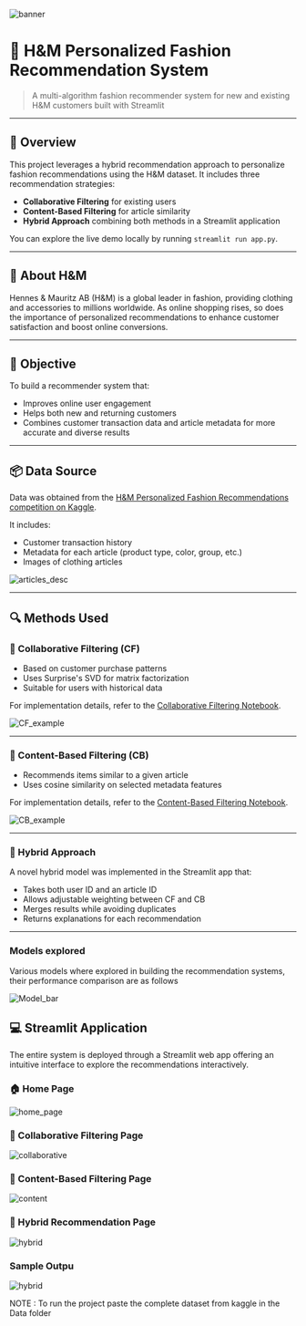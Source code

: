 ![banner](./Images/h&mBanner.jpeg)

# 👗 H&M Personalized Fashion Recommendation System

> A multi-algorithm fashion recommender system for new and existing H&M customers built with Streamlit

---

## 🧠 Overview

This project leverages a hybrid recommendation approach to personalize fashion recommendations using the H&M dataset. It includes three recommendation strategies:
- **Collaborative Filtering** for existing users
- **Content-Based Filtering** for article similarity
- **Hybrid Approach** combining both methods in a Streamlit application

You can explore the live demo locally by running `streamlit run app.py`.

---

## 🛒 About H&M

Hennes & Mauritz AB (H&M) is a global leader in fashion, providing clothing and accessories to millions worldwide. As online shopping rises, so does the importance of personalized recommendations to enhance customer satisfaction and boost online conversions.

---

## 🎯 Objective

To build a recommender system that:
- Improves online user engagement
- Helps both new and returning customers
- Combines customer transaction data and article metadata for more accurate and diverse results

---

## 📦 Data Source

Data was obtained from the [H&M Personalized Fashion Recommendations competition on Kaggle](https://www.kaggle.com/competitions/h-and-m-personalized-fashion-recommendations).

It includes:
- Customer transaction history
- Metadata for each article (product type, color, group, etc.)
- Images of clothing articles

![articles_desc](./Images/articles_desc.png)

---

## 🔍 Methods Used

### 👥 Collaborative Filtering (CF)
- Based on customer purchase patterns
- Uses Surprise's SVD for matrix factorization
- Suitable for users with historical data

For implementation details, refer to the [Collaborative Filtering Notebook](./H&M-CollaborativeFilteringModeling.ipynb).

![CF_example](./Images/CF_example.png)

---

### 👕 Content-Based Filtering (CB)
- Recommends items similar to a given article
- Uses cosine similarity on selected metadata features

For implementation details, refer to the [Content-Based Filtering Notebook](./H&M-ContentBasedFilteringModeling.ipynb).

![CB_example](./Images/CB_example.png)

---

### 🔄 Hybrid Approach
A novel hybrid model was implemented in the Streamlit app that:
- Takes both user ID and an article ID
- Allows adjustable weighting between CF and CB
- Merges results while avoiding duplicates
- Returns explanations for each recommendation

---

### Models explored
Various models where explored in building the recommendation systems, their performance comparison are as follows

![Model_bar](./Images/Model_bar.png)

## 💻 Streamlit Application

The entire system is deployed through a Streamlit web app offering an intuitive interface to explore the recommendations interactively.

### 🏠 Home Page

![home_page](./Images/home_page.png)

### 👥 Collaborative Filtering Page

![collaborative](./Images/collaborative.png)

### 👕 Content-Based Filtering Page

![content](./Images/content.png)

### 🔄 Hybrid Recommendation Page

![hybrid](./Images/hybrid.png)

### Sample Outpu

![hybrid](./Images/output.png)


NOTE : To run the project paste the complete dataset from kaggle in the Data folder

